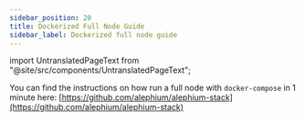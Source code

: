 ```yaml
---
sidebar_position: 20
title: Dockerized Full Node Guide
sidebar_label: Dockerized full node guide
---
```


import UntranslatedPageText from "@site/src/components/UntranslatedPageText";

<UntranslatedPageText />

You can find the instructions on how run a full node with `docker-compose` in 1 minute here: [https://github.com/alephium/alephium-stack](https://github.com/alephium/alephium-stack)
